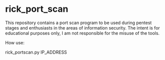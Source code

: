 # rick_port_scan
This repository contains a port scan program to be used during pentest stages and enthusiasts in the areas of information security.
The intent is for educational purposes only, I am not responsible for the misuse of the tools.



How use:

rick_portscan.py IP_ADDRESS
